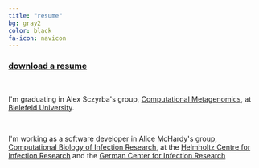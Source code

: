 ```yaml
---
title: "resume"
bg: gray2
color: black
fa-icon: navicon
---
```


<h3><a href="https://github.com/abremges/abremges.github.io/raw/master/bremges.pdf" target="_blank">download a resume</a></h3>

<br/>

I'm graduating in Alex Sczyrba's group, <a href="http://www.cebitec.uni-bielefeld.de/cmg/" target="_blank">Computational Metagenomics</a>, at <a href="http://uni-bielefeld.de/" target="_blank">Bielefeld University</a>.

<br/>

I'm working as a software developer in Alice McHardy's group, <a href="http://www.helmholtz-hzi.de/en/research/research_topics/bacterial_and_viral_pathogens/computational_biology_of_infection_research/" target="_blank">Computational Biology of Infection Research</a>, at the <a href="http://www.helmholtz-hzi.de/en/" target="_blank">Helmholtz Centre for Infection Research</a> and the <a href="http://www.dzif.de/en/" target="_blank">German Center for Infection Research</a>

